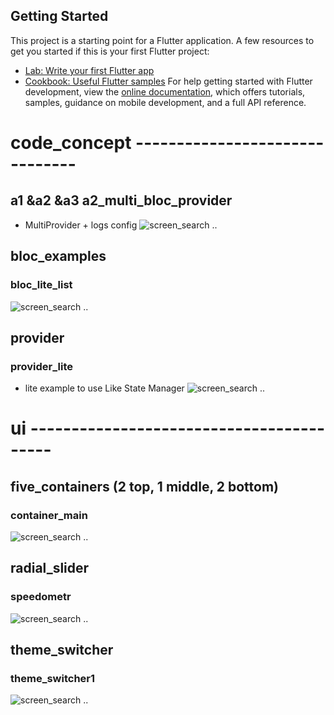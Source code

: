 ## Getting Started
This project is a starting point for a Flutter application.
A few resources to get you started if this is your first Flutter project:
- [Lab: Write your first Flutter app](https://docs.flutter.dev/get-started/codelab)
- [Cookbook: Useful Flutter samples](https://docs.flutter.dev/cookbook)
For help getting started with Flutter development, view the
[online documentation](https://docs.flutter.dev/), which offers tutorials,
samples, guidance on mobile development, and a full API reference.
# code_concept -------------------------------
## a1 &a2 &a3 a2_multi_bloc_provider 
- MultiProvider + logs config
![screen_search](img/a3_bloc.jpg)
..
## bloc_examples
### bloc_lite_list 
![screen_search](img/bloc_lite_list.jpg)
..
## provider
### provider_lite
- lite example to use Like State Manager
![screen_search](img/provider_lite.jpg)
..

# ui -----------------------------------------
## five_containers (2 top, 1 middle, 2 bottom)
### container_main
![screen_search](img/five_containers.jpg)
..
## radial_slider
### speedometr
![screen_search](img/speedometr.jpg)
..
## theme_switcher
### theme_switcher1
![screen_search](img/theme_switcher1.jpg)
..


